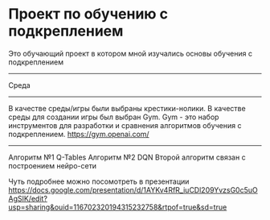 # Проект по обучению с подкреплением

Это обучающий проект в котором мной изучались основы обучения с подкреплением

________________


Среда
__________
В качестве среды/игры были выбраны крестики-нолики. В качестве среды для создании игры был выбран Gym.
Gym - это набор инструментов для разработки и сравнения алгоритмов обучения с подкреплением.
https://gym.openai.com/

______________

Алгоритм №1
Q-Tables
Алгоритм №2
DQN
Второй алгоритм связан с построением нейро-сети

Чуть подробнее можно посомотреть в презентации
https://docs.google.com/presentation/d/1AYKv4RfR_iuCDl209YvzsG0c5uOAgSIK/edit?usp=sharing&ouid=116702320194315232758&rtpof=true&sd=true




